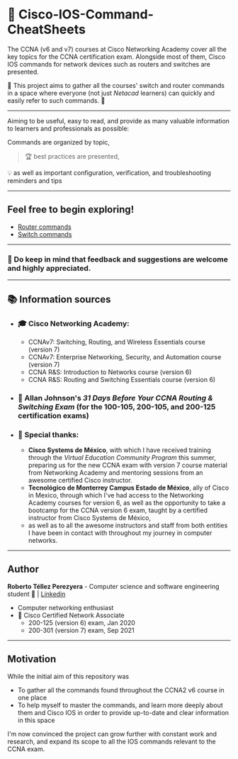 # :page_with_curl: Cisco-IOS-Command-CheatSheets


The CCNA (v6 and v7) courses at Cisco Networking Academy cover all the key topics for the CCNA certification exam. Alongside most of them, Cisco IOS commands for network devices such as routers and switches are presented.

:star2: This project aims to gather all the courses' switch and router commands in a space where everyone (not just _Netacad_ learners) can quickly and easily refer to such commands. :star2:

---

Aiming to be useful, easy to read, and provide as many valuable information to learners and professionals as possible:  

Commands are organized by topic,
>:trophy: best practices are presented,

:bulb: as well as important configuration, verification, and troubleshooting reminders and tips 

---
## Feel free to begin exploring!

- [Router commands](https://github.com/r7perezyera/Cisco-IOS-Command-CheatSheets/blob/master/router_commands.md)
- [Switch commands](https://github.com/r7perezyera/Cisco-IOS-Command-CheatSheets/blob/master/switch_commands.md)

---
### :memo: Do keep in mind that feedback and suggestions are welcome and highly appreciated.

---
## :books: Information sources
- ### :mortar_board: Cisco Networking Academy:
    - CCNAv7: Switching, Routing, and Wireless Essentials course (version 7)
    - CCNAv7: Enterprise Networking, Security, and Automation course (version 7)
    - CCNA R&S: Introduction to Networks course (version 6)
    - CCNA R&S: Routing and Switching Essentials course (version 6)

- ### :blue_book: Allan Johnson's _31 Days Before Your CCNA Routing & Switching Exam_ (for the 100-105, 200-105, and 200-125 certification exams)

- ### :punch: Special thanks:
    - **Cisco Systems de México**, with which I have received training through the _Virtual Education Community Program_ this summer, preparing us for the new CCNA exam with version 7 course material from Networking Academy and mentoring sessions from an awesome certified Cisco instructor.
    - **Tecnológico de Monterrey Campus Estado de México**, ally of Cisco in Mexico, through which I've had access to the Networking Academy courses for version 6, as well as the opportunity to take a bootcamp for the CCNA version 6 exam, taught by a certified instructor from Cisco Systems de México,
    - as well as to all the awesome instructors and staff from both entities I have been in contact with throughout my journey in computer networks.


---
## Author
__Roberto Téllez Perezyera__ - Computer science and software engineering student :school_satchel: | [Linkedin](https://www.linkedin.com/in/r7perezyera/)  
- Computer  networking enthusiast  
- :star2: Cisco Certified Network Associate
    - 200-125 (version 6) exam, Jan 2020
    - 200-301 (version 7) exam, Sep 2021

---
## Motivation

While the initial aim of this repository was
- To gather all the commands found throughout the CCNA2 v6 course in one place
- To help myself to master the commands, and learn more deeply about them and Cisco IOS in order to provide up-to-date and clear information in this space

I'm now convinced the project can grow further with constant work and research, and expand its scope to all the IOS commands relevant to the CCNA exam.
